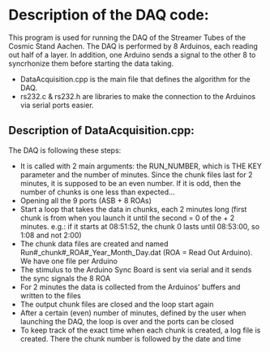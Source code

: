 # Description of the DAQ code:
This program is used for running the DAQ of the Streamer Tubes of the Cosmic Stand Aachen.
The DAQ is performed by 8 Arduinos, each reading out half of a layer. In addition, one Arduino sends a signal to the other 8 to syncrhonize them before starting the data taking.
- DataAcquisition.cpp is the main file that defines the algorithm for the DAQ.
- rs232.c & rs232.h are libraries to make the connection to the Arduinos via serial ports easier.

## Description of DataAcquisition.cpp:
The DAQ is following these steps:
- It is called with 2 main arguments: the RUN_NUMBER, which is THE KEY parameter and the number of minutes. Since the chunk files last for 2 minutes, it is supposed to be an even number. If it is odd, then the number of chunks is one less than expected...
- Opening all the 9 ports (ASB + 8 ROAs)
- Start a loop that takes the data in chunks, each 2 minutes long (first chunk is from when you launch it until the second = 0 of the + 2 minutes. e.g.: if it starts at 08:51:52, the chunk 0 lasts until 08:53:00, so 1:08 and not 2:00)
- The chunk data files are created and named Run#_chunk#_ROA#_Year_Month_Day.dat (ROA = Read Out Arduino). We have one file per Arduino
- The stimulus to the Arduino Sync Board is sent via serial and it sends the sync signals the 8 ROA
- For 2 minutes the data is collected from the Arduinos' buffers and written to the files
- The output chunk files are closed and the loop start again
- After a certain (even) number of minutes, defined by the user when launching the DAQ, the loop is over and the ports can be closed
- To keep track of the exact time when each chunk is created, a log file is created. There the chunk number is followed by the date and time
